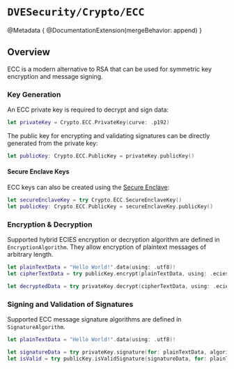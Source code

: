 # ``DVESecurity/Crypto/ECC``

@Metadata {
    @DocumentationExtension(mergeBehavior: append)
}

## Overview
ECC is a modern alternative to RSA that can be used for symmetric key encryption and message signing.


### Key Generation
An ECC private key is required to decrypt and sign data:

```swift
let privateKey = Crypto.ECC.PrivateKey(curve: .p192)
```

The public key for encrypting and validating signatures can be directly generated from the private key:

```swift
let publicKey: Crypto.ECC.PublicKey = privateKey.publicKey()
```

#### Secure Enclave Keys
ECC keys can also be created using the [Secure Enclave](https://developer.apple.com/documentation/security/certificate_key_and_trust_services/keys/protecting_keys_with_the_secure_enclave):

```swift
let secureEnclaveKey = try Crypto.ECC.SecureEnclaveKey()
let publicKey: Crypto.ECC.PublicKey = secureEnclaveKey.publicKey()
```

### Encryption & Decryption
Supported hybrid ECIES encryption or decryption algorithm are defined in ``EncryptionAlgorithm``.
They allow encryption of plaintext messages of arbitrary length.

```swift
let plainTextData = "Hello World!".data(using: .utf8)!
let cipherTextData = try publicKey.encrypt(plainTextData, using: .eciesStandardVariableIVX963SHA256AESGCM)

let decryptedData = try privateKey.decrypt(cipherTextData, using: .eciesStandardVariableIVX963SHA256AESGCM)
```

### Signing and Validation of Signatures
Supported ECC message signature algorithms are defined in ``SignatureAlgorithm``.

```swift
let plainTextData = "Hello World!".data(using: .utf8)!

let signatureData = try privateKey.signature(for: plainTextData, algorithm: .ecdsaX962SHA256)
let isValid = try publicKey.isValidSignature(signatureData, for: plainTextData, algorithm: .ecdsaX962SHA256)
```
